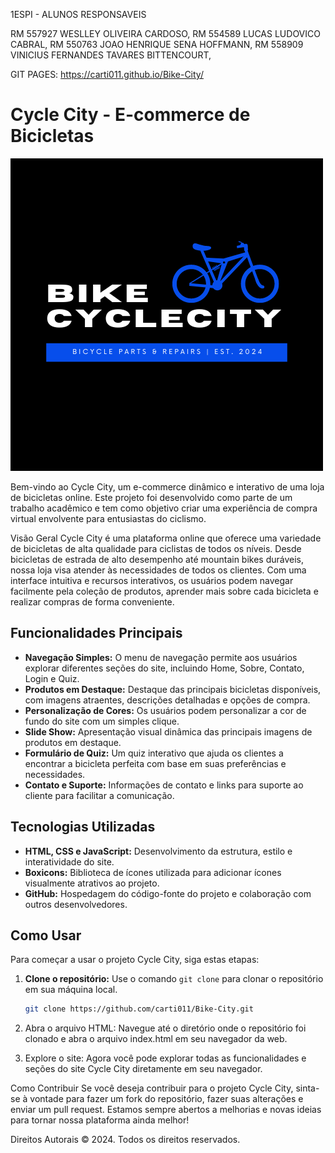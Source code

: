1ESPI - ALUNOS RESPONSAVEIS

RM 557927 WESLLEY OLIVEIRA CARDOSO,
RM 554589 LUCAS LUDOVICO CABRAL,
RM 550763 JOAO HENRIQUE SENA HOFFMANN,
RM 558909 VINICIUS FERNANDES TAVARES BITTENCOURT,

GIT PAGES: https://carti011.github.io/Bike-City/

# Cycle City - E-commerce de Bicicletas

![Logo Cycle City](img/logo-preto.png)

Bem-vindo ao Cycle City, um e-commerce dinâmico e interativo de uma loja de bicicletas online. Este projeto foi desenvolvido como parte de um trabalho acadêmico e tem como objetivo criar uma experiência de compra virtual envolvente para entusiastas do ciclismo.

Visão Geral
Cycle City é uma plataforma online que oferece uma variedade de bicicletas de alta qualidade para ciclistas de todos os níveis. Desde bicicletas de estrada de alto desempenho até mountain bikes duráveis, nossa loja visa atender às necessidades de todos os clientes. Com uma interface intuitiva e recursos interativos, os usuários podem navegar facilmente pela coleção de produtos, aprender mais sobre cada bicicleta e realizar compras de forma conveniente.

## Funcionalidades Principais

- **Navegação Simples:** O menu de navegação permite aos usuários explorar diferentes seções do site, incluindo Home, Sobre, Contato, Login e Quiz.
- **Produtos em Destaque:** Destaque das principais bicicletas disponíveis, com imagens atraentes, descrições detalhadas e opções de compra.
- **Personalização de Cores:** Os usuários podem personalizar a cor de fundo do site com um simples clique.
- **Slide Show:** Apresentação visual dinâmica das principais imagens de produtos em destaque.
- **Formulário de Quiz:** Um quiz interativo que ajuda os clientes a encontrar a bicicleta perfeita com base em suas preferências e necessidades.
- **Contato e Suporte:** Informações de contato e links para suporte ao cliente para facilitar a comunicação.

## Tecnologias Utilizadas

- **HTML, CSS e JavaScript:** Desenvolvimento da estrutura, estilo e interatividade do site.
- **Boxicons:** Biblioteca de ícones utilizada para adicionar ícones visualmente atrativos ao projeto.
- **GitHub:** Hospedagem do código-fonte do projeto e colaboração com outros desenvolvedores.

## Como Usar

Para começar a usar o projeto Cycle City, siga estas etapas:

1. **Clone o repositório:** Use o comando `git clone` para clonar o repositório em sua máquina local.
   ```bash
   git clone https://github.com/carti011/Bike-City.git

2. Abra o arquivo HTML: Navegue até o diretório onde o repositório foi clonado e abra o arquivo index.html em seu navegador da web.

3. Explore o site: Agora você pode explorar todas as funcionalidades e seções do site Cycle City diretamente em seu navegador.

Como Contribuir
Se você deseja contribuir para o projeto Cycle City, sinta-se à vontade para fazer um fork do repositório, fazer suas alterações e enviar um pull request. Estamos sempre abertos a melhorias e novas ideias para tornar nossa plataforma ainda melhor!

Direitos Autorais
© 2024. Todos os direitos reservados.